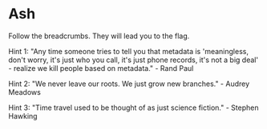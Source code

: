 # Ash

Follow the breadcrumbs. They will lead you to the flag.


Hint 1: "Any time someone tries to tell you that metadata is 'meaningless, don't worry, it's just who you call, it's just phone records, it's not a big deal' - realize we kill people based on metadata." - Rand Paul

Hint 2: "We never leave our roots. We just grow new branches." - Audrey Meadows

Hint 3: "Time travel used to be thought of as just science fiction." - Stephen Hawking
